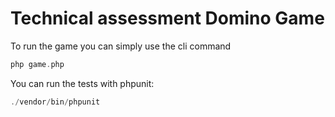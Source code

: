 # Technical assessment Domino Game

To run the game you can simply use the cli command

```php
php game.php
```

You can run the tests with phpunit:

```php
./vendor/bin/phpunit
```
